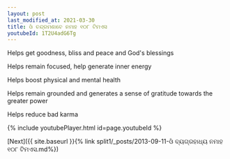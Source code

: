 ```yaml
---
layout: post
last_modified_at: 2021-03-30
title: ଓଁ ଚନ୍ଦ୍ରମଶାବେ ନମାହ ୧୦୮ ଟିମଏସ
youtubeId: 1T2U4adG6Tg
---
```

 
 
Helps get goodness, bliss and peace and God's blessings
 
Helps remain focused, help generate inner energy 
 
Helps boost physical and mental health 
 
Helps remain grounded and generates a sense of gratitude towards the greater power 
 
Helps reduce bad karma
 
 
 
 


{% include youtubePlayer.html id=page.youtubeId %}
 
[Next]({{ site.baseurl }}{% link  split1/_posts/2013-09-11-ଓଁ ବ୍ୟଗ୍ରହାଧ୍ୟ ନମାହ ୧୦୮ ଟିମଏସ.md%})
 
